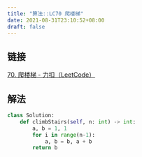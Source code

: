 ```yaml
---
title: "算法::LC70 爬楼梯"
date: 2021-08-31T23:10:52+08:00
draft: false
---
```


## 链接

[70. 爬楼梯 - 力扣（LeetCode）](https://leetcode-cn.com/problems/climbing-stairs/)

## 解法

```py
class Solution:
    def climbStairs(self, n: int) -> int:
        a, b = 1, 1
        for i in range(n-1):
            a, b = b, a + b
        return b
```
